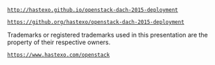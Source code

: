 <!-- .slide: data-background-image="images/by-sa.svg" data-background-size="contain" -->
[`http://hastexo.github.io/openstack-dach-2015-deployment`](http://hastexo.github.io/openstack-dach-2015-deployment)

[`https://github.org/hastexo/openstack-dach-2015-deployment`](http://hastexo.github.io/openstack-dach-2015-deployment)

Trademarks or registered trademarks used in this presentation are the property of their respective owners.


<!-- .slide: data-background-image="images/hastexo-logo.svg" data-background-size="contain" -->
[`https://www.hastexo.com/openstack`](openstack://www.hastexo.com/openstack)


